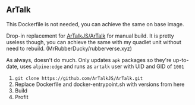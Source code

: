 ## ArTalk

This Dockerfile is not needed, you can achieve the same on base image.

Drop-in replacement for [ArTalkJS/ArTalk](https://github.com/ArtalkJS/Artalk) for manual build. It is pretty useless though, you can achieve the same with my quadlet unit without need to rebuild. (MrRubberDucky/rubberverse.xyz)

As always, doesn't do much. Only updates `apk` packages so they're up-to-date, uses `alpine:edge` and runs as `artalk` user with UID and GID of `1001`

1. `git clone https://github.com/ArTalkJS/ArTalk.git`
2. Replace Dockerfile and docker-entrypoint.sh with versions from here
3. Build
4. Profit
